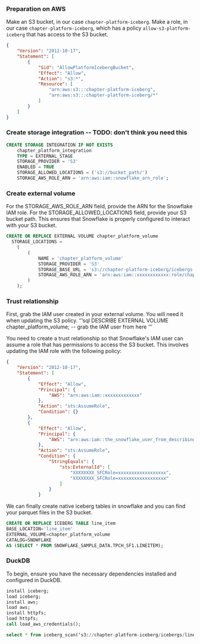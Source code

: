 ### Preparation on AWS
Make an S3 bucket, in our case `chapter-platform-iceberg`.
Make a role, in our case `chapter-platform-iceberg`, which has a policy `allow-s3-platform-iceberg` that has access to the S3 bucket.
```json
{
	"Version": "2012-10-17",
	"Statement": [
		{
			"Sid": "AllowPlatformIcebergBucket",
			"Effect": "Allow",
			"Action": "s3:*",
			"Resource": [
				"arn:aws:s3:::chapter-platform-iceberg",
				"arn:aws:s3:::chapter-platform-iceberg/*"
			]
		}
	]
}
```

### Create storage integration -- TODO: don't think you need this
```sql
CREATE STORAGE INTEGRATION IF NOT EXISTS
	chapter_platform_integration
	TYPE = EXTERNAL_STAGE
	STORAGE_PROVIDER = 'S3'
	ENABLED = TRUE
	STORAGE_ALLOWED_LOCATIONS = ('s3://bucket_path/')
	STORAGE_AWS_ROLE_ARN = 'arn:aws:iam::snowflake_arn_role';
```

### Create external volume
For the STORAGE_AWS_ROLE_ARN field, provide the ARN for the Snowflake IAM role.
For the STORAGE_ALLOWED_LOCATIONS field, provide your S3 bucket path.
This ensures that Snowflake is properly configured to interact with your S3 bucket.

```sql
CREATE OR REPLACE EXTERNAL VOLUME chapter_platform_volume
  STORAGE_LOCATIONS =
  	(
    	(
        	NAME = 'chapter_platform_volume'
        	STORAGE_PROVIDER = 'S3'
        	STORAGE_BASE_URL = 's3://chapter-platform-iceberg/icebergs'
        	STORAGE_AWS_ROLE_ARN = 'arn:aws:iam::xxxxxxxxxxxx:role/chapter-platform-snowflake'
    	)
  	);
```

### Trust relationship
First, grab the IAM user created in your external volume. You will need it when updating the S3 policy.
‘’’sql
DESCRIBE EXTERNAL VOLUME chapter_platform_volume; -- grab the IAM user from here
‘’’

You need to create a trust relationship so that Snowflake's IAM user can assume a role that has permissions to access the S3 bucket. This involves updating the IAM role with the following policy:
```json
{
	"Version": "2012-10-17",
	"Statement": [
    	{
        	"Effect": "Allow",
        	"Principal": {
            	"AWS": "arn:aws:iam::xxxxxxxxxxxxx"
        	},
        	"Action": "sts:AssumeRole",
        	"Condition": {}
    	},
    	{
        	"Effect": "Allow",
        	"Principal": {
            	"AWS": "arn:aws:iam::the_snowflake_user_from_describing_the_external_volume"
        	},
        	"Action": "sts:AssumeRole",
        	"Condition": {
            	"StringEquals": {
                	"sts:ExternalId": [
                    	"XXXXXXXX_SFCRole=xxxxxxxxxxxxxxxxxx",
                    	"XXXXXXXX_SFCRole=xxxxxxxxxxxxxxxxxx"
                	]
            	}
        	}

```
We can finally create native iceberg tables in snowflake and you can find your parquet files in the S3 bucket.

```sql
CREATE OR REPLACE ICEBERG TABLE line_item
BASE_LOCATION='line_item'
EXTERNAL_VOLUME=chapter_platform_volume
CATALOG=SNOWFLAKE
AS (SELECT * FROM SNOWFLAKE_SAMPLE_DATA.TPCH_SF1.LINEITEM);
```

### DuckDB
To begin, ensure you have the necessary dependencies installed and configured in DuckDB.

```sql
install iceberg;
load iceberg;
install aws;
load aws;
install httpfs;
load httpfs;
call load_aws_credentials();
```

```sql
select * from iceberg_scan(‘s3://chapter-platform-iceberg/icebergs/line_item’);
```

